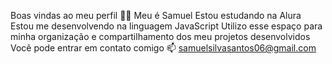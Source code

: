 Boas vindas ao meu perfil 💙💙
Meu é Samuel
Estou estudando na Alura
Estou me desenvolvendo na linguagem JavaScript
Utilizo esse espaço para minha organização e compartilhamento dos meu projetos desenvolvidos
Você pode entrar em contato comigo 📫
samuelsilvasantos06@gmail.com
